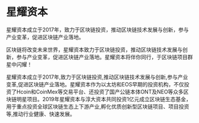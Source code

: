 # 星耀资本

星耀资本成立于2017年，致力于区块链投资，推动区块链技术发展与创新，参与产业变革，促进区块链产业落地。

区块链将改变未来世界，星耀资本致力于区块链投资，推动区块链技术发展与创新，参与产业变革，促进区块链产业落地。星耀资本将伴你同行，于区块链项目群星中闪耀！

星耀资本成立于2017年,致力于区块链投资,推动区块链技术发展与创新,参与产业变革,促进区块链产业落地。星耀资本作为以太坊和EOS早期的投资机构，不仅投资了Hcoin和CoinMex等交易平台、还投资了国产公链本体ONT及NEO等众多区块链明星项目。2019年星耀资本与淳大资本共同投资1亿元成立区块链生态基金，用于重点投资全球区块链生态上下游产业,孵化优质创新型区块链项目、项目投资等,推动行业健康、快速发展。
